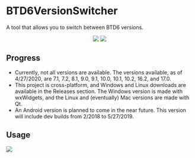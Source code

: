 # BTD6VersionSwitcher
A tool that allows you to switch between BTD6 versions.
<p align="center">
    <a alt="Downloads">
        <img src="https://img.shields.io/github/downloads/BowDown097/BTD6VersionSwitcher/total" /></a>
    <a href="https://discord.gg/nuMvgkP" alt="Discord">
        <img src="https://img.shields.io/discord/504782676331331584" /></a>
</p>

## Progress
- Currently, not all versions are available. The versions available, as of 4/27/2020, are 7.1, 7.2, 8.1, 9.0, 9.1, 10.0, 10.1, 10.2, 16.2, and 17.0.
- This project is cross-platform, and Windows and Linux downloads are available in the Releases section. The Windows version is made with wxWidgets, and the Linux and (eventually) Mac versions are made with Qt.
- An Android version is planned to come in the near future. This version will include dev builds from 2/2018 to 5/27/2019.

## Usage
<img src="https://cdn.discordapp.com/attachments/676077385468346380/703389820675948544/ezgif.com-video-to-gif1.gif">

